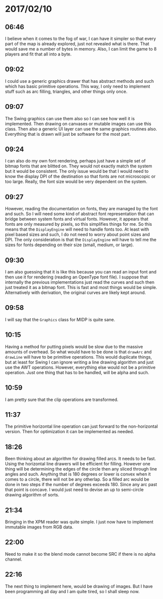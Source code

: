 # 2017/02/10

## 06:46

I believe when it comes to the fog of war, I can have it simpler so that every
part of the map is already explored, just not revealed what is there. That
would save me a number of bytes in memory. Also, I can limit the game to 8
players and fit that all into a byte.

## 09:02

I could use a generic graphics drawer that has abstract methods and such which
has basic primitive operations. This way, I only need to implement stuff such
as arc filling, triangles, and other things only once.

## 09:07

The Swing graphics can use them also so I can see how well it is implemented.
Then drawing on canvases or mutable images can use this class. Then also a
generic UI layer can use the same graphics routines also. Everything that is
drawn will just be software for the most part.

## 09:24

I can also do my own font rendering, perhaps just have a simple set of bitmap
fonts that are blitted on. They would not exactly match the system but it
would be consistent. The only issue would be that I would need to know the
display DPI of the destination so that fonts are not microscopic or too large.
Really, the font size would be very dependent on the system.

## 09:27

However, reading the documentation on fonts, they are managed by the font and
such. So I will need some kind of abstract font representation that can bridge
between system fonts and virtual fonts. However, it appears that fonts are
only measured by pixels, so this simplifies things for me. So this means that
the `DisplayEngine` will need to handle fonts too. At least with pixel based
sizes and such, I do not need to worry about point sizes and DPI. The only
consideration is that the `DisplayEngine` will have to tell me the sizes for
fonts depending on their size (small, medium, or large).

## 09:30

I am also guessing that it is like this because you can read an input font and
then use it for rendering (reading an OpenType font file). I suppose that
internally the previous implementations just read the curves and such then
just treated it as a bitmap font. This is fast and most things would be
simple. Alternatively with derivation, the original curves are likely kept
around.

## 09:58

I will say that the `Graphics` class for MIDP is quite sane.

## 10:15

Having a method for putting pixels would be slow due to the massive amounts of
overhead. So what would have to be done is that `drawArc` and `drawLine` will
have to be primitive operations. This would duplicate things, but at least
for Swing I can ignore writing a line drawing algorithm and just use the AWT
operations. However, everything else would not be a primitive operation. Just
one thing that has to be handled, will be alpha and such.

## 10:59

I am pretty sure that the clip operations are transformed.

## 11:37

The primitive horizontal line operation can just forward to the non-horizontal
version. Then for optimization it can be implemented as needed.

## 18:26

Been thinking about an algorithm for drawing filled arcs. It needs to be fast.
Using the horizontal line drawers will be efficient for filling. However one
thing will be determining the edges of the circle then any sliced through line
angles and such. Anything that is 180 degrees or lower is convex when it comes
to a circle, there will not be any otherlap. So a filled arc would be done in
two steps if the number of degrees exceeds 180. Since any arc past that point
is concave. I would just need to devise an up to semi-circle drawing
algorithm of sorts.

## 21:34

Bringing in the XPM reader was quite simple. I just now have to implement
immutable images from RGB data.

## 22:00

Need to make it so the blend mode cannot become SRC if there is no alpha
channel.

## 22:16

The next thing to implement here, would be drawing of images. But I have been
programming all day and I am quite tired, so I shall sleep now.
